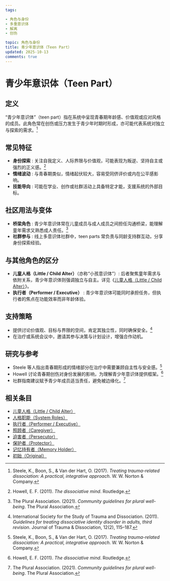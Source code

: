 ```yaml
---
tags:

- 角色与身份
- 多重意识体
- 解离
- 创伤

topic: 角色与身份
title: 青少年意识体（Teen Part）
updated: 2025-10-13
comments: true
---
```


# 青少年意识体（Teen Part）

## 定义

“青少年意识体”（teen part）指在系统中呈现青春期年龄感、价值观或应对风格的成员。此角色常在创伤或压力发生于青少年时期时形成，亦可能代表系统对独立与探索的需求。[^steele2017]

## 常见特征

- **身份探索** : 关注自我定义、人际界限与价值观，可能表现为叛逆、坚持自主或强烈的正义感。[^howell2011]
- **情绪波动** : 与青春期类似，情绪起伏较大，容易受同侪评价或内在公平感影响。
- **技能导向** : 可能在学业、创作或社群活动上具备特定才能，支援系统的外部目标。

## 社区用法与变体

- **桥梁角色** : 青少年意识体常在儿童成员与成人成员之间担任沟通桥梁，能理解童年需求又熟悉成人责任。[^thepluralassociation2021]
- **社群参与** : 线上多意识体社群中，teen parts 常负责与同龄支持群互动，分享身份探索经验。

## 与其他角色的区分

- **儿童人格（Little / Child Alter）**（亦称“小孩意识体”）: 后者聚焦童年需求与依附关系，青少年意识体则强调独立与自主。详见《[儿童人格（Little / Child Alter）](Child-Alter.md)》。
- **执行者（Performer / Executive）** : 青少年意识体可能同时承担任务，但执行者的焦点在功能效率而非年龄体验。

## 支持策略

- 提供讨论价值观、目标与界限的空间，肯定其独立性，同时确保安全。[^isstd2011]
- 在治疗或系统会议中，邀请其参与决策与计划设计，增强合作动机。

## 研究与参考

- Steele 等人指出青春期形成的情绪部分在治疗中需要兼顾自主性与安全感。[^steele2017]
- Howell 讨论青春期创伤对身份发展的影响，为理解青少年意识体提供框架。[^howell2011]
- 社群指南建议赋予青少年成员适当责任，避免被边缘化。[^thepluralassociation2021]

[^steele2017]: Steele, K., Boon, S., & Van der Hart, O. (2017). *Treating trauma-related dissociation: A practical, integrative approach*. W. W. Norton & Company.
[^howell2011]: Howell, E. F. (2011). *The dissociative mind*. Routledge.
[^isstd2011]: International Society for the Study of Trauma and Dissociation. (2011). *Guidelines for treating dissociative identity disorder in adults, third revision*. Journal of Trauma & Dissociation, 12(2), 115–187.
[^thepluralassociation2021]: The Plural Association. (2021). *Community guidelines for plural well-being*. The Plural Association.

## 相关条目

- [儿童人格（Little / Child Alter）](Child-Alter.md)
- [人格职能（System Roles）](System-Roles.md)
- [执行者（Performer / Executive）](Performer-Executive.md)
- [照顾者（Caregiver）](Caregiver.md)
- [迫害者（Persecutor）](Persecutor.md)
- [保护者（Protector）](Protector.md)
- [记忆持有者（Memory Holder）](Memory-Holder.md)
- [初始（Original）](Original.md)
